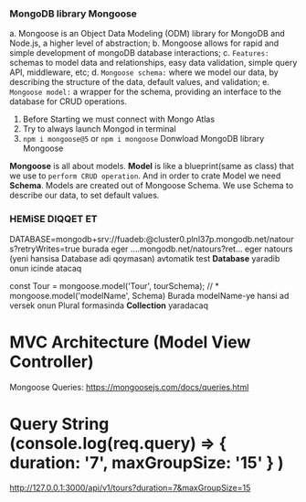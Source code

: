 ### MongoDB library Mongoose
a. Mongoose is an Object Data Modeling (ODM) library for MongoDB and Node.js, a higher level of abstraction;
b. Mongoose allows for rapid and simple development of mongoDB database interactions;
c. `Features:` schemas to model data and relationships, easy data validation, simple query API, middleware, etc; 
d. `Mongoose schema:` where we model our data, by describing the structure of the data, default values, and validation; 
e. `Mongoose model:` a wrapper for the schema, providing an interface to the database for CRUD operations.


1. Before Starting we must connect with Mongo Atlas
2. Try to always launch Mongod in terminal
3. `npm i mongoose@5` or `npm i mongoose`   Donwload MongoDB library Mongoose



**Mongoose** is all about models. **Model** is like a blueprint(same as class) that we use to `perform CRUD operation`. And in order to crate Model we need **Schema**.
Models are created out of Mongoose Schema. We use Schema to describe our data, to set default values.


### HEMiSE DIQQET ET
DATABASE=mongodb+srv://fuadeb:<PASSWORD>@cluster0.plnl37p.mongodb.net/natours?retryWrites=true
burada eger ....mongodb.net/natours?ret... eger natours (yeni hansisa Database adi qoymasan) avtomatik test **Database** yaradib onun icinde atacaq

const Tour = mongoose.model('Tour', tourSchema);             // * mongoose.model('modelName', Schema)
Burada modelName-ye hansi ad versek onun Plural formasinda **Collection** yaradacaq


# MVC Architecture (Model View Controller)

Mongoose Queries: https://mongoosejs.com/docs/queries.html

# Query String (console.log(req.query) => { duration: '7', maxGroupSize: '15' } )   
http://127.0.0.1:3000/api/v1/tours?duration=7&maxGroupSize=15